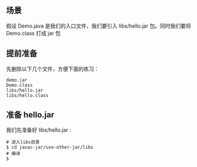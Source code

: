 ## 场景

假设 Demo.java 是我们的入口文件，我们要引入 libs/hello.jar 包。同时我们要将 Demo.class 打成 jar 包

## 提前准备

先删除以下几个文件，方便下面的练习：

```
demo.jar
Demo.class
libs/hello.jar
libs/hello.class
```

## 准备 hello.jar

我们先准备好 libs/hello.jar :

```shell
# 进入libs目录
$ cd javac-jar/use-other-jar/libs
# 编译
$
```
